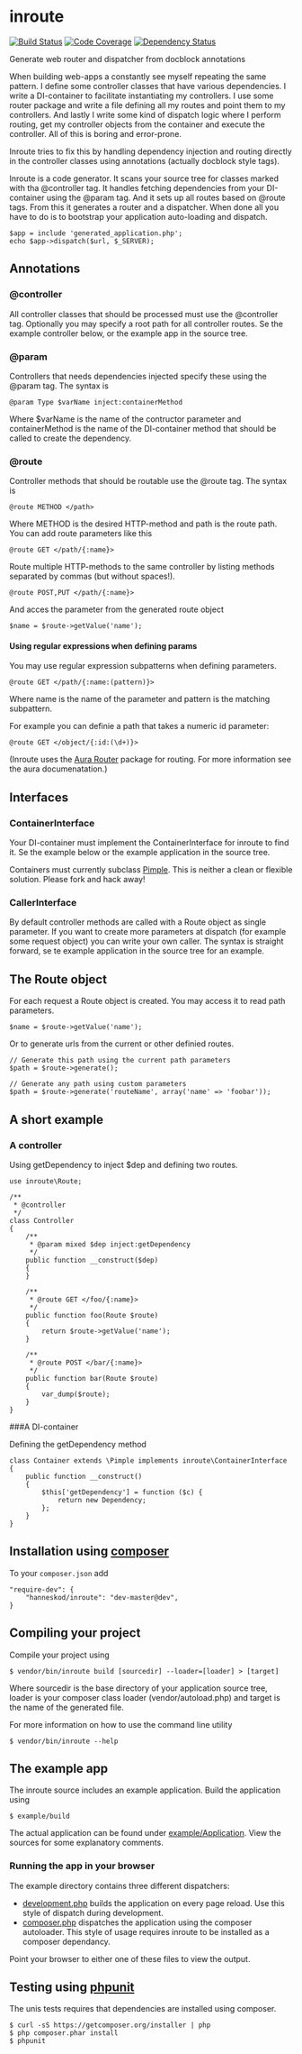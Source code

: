 inroute
=======
[![Build Status](https://travis-ci.org/hanneskod/inroute.svg?branch=master)](https://travis-ci.org/hanneskod/inroute)
[![Code Coverage](https://scrutinizer-ci.com/g/hanneskod/inroute/badges/coverage.png?s=236858bb9fdc57144bc0012e11ea0256925e18a6)](https://scrutinizer-ci.com/g/hanneskod/inroute/)
[![Dependency Status](https://gemnasium.com/hanneskod/inroute.svg)](https://gemnasium.com/hanneskod/inroute)


Generate web router and dispatcher from docblock annotations

When building web-apps a constantly see myself repeating the same pattern.
I define some controller classes that have various dependencies. I write a
DI-container to facilitate instantiating my controllers. I use some router
package and write a file defining all my routes and point them to my controllers.
And lastly I write some kind of dispatch logic where I perform routing, get my
controller objects from the container and execute the controller. All of this is
boring and error-prone.

Inroute tries to fix this by handling dependency injection and routing directly
in the controller classes using annotations (actually docblock style tags).

Inroute is a code generator. It scans your source tree for classes marked with
tha @controller tag. It handles fetching dependencies from your DI-container using
the @param tag. And it sets up all routes based on @route tags. From this it
generates a router and a dispatcher. When done all you have to do is to bootstrap
your application auto-loading and dispatch.

    $app = include 'generated_application.php';
    echo $app->dispatch($url, $_SERVER);


Annotations
-----------

### @controller

All controller classes that should be processed must use the @controller tag.
Optionally you may specify a root path for all controller routes. Se the example
controller below, or the example app in the source tree.

### @param

Controllers that needs dependencies injected specify these using the @param
tag. The syntax is

    @param Type $varName inject:containerMethod

Where $varName is the name of the contructor parameter and containerMethod is
the name of the DI-container method that should be called to create the dependency.

### @route

Controller methods that should be routable use the @route tag. The syntax is

    @route METHOD </path>

Where METHOD is the desired HTTP-method and path is the route path. You can add
route parameters like this

    @route GET </path/{:name}>

Route multiple HTTP-methods to the same controller by listing methods separated
by commas (but without spaces!).

    @route POST,PUT </path/{:name}>

And acces the parameter from the generated route object

    $name = $route->getValue('name');

#### Using regular expressions when defining params

You may use regular expression subpatterns when defining parameters.

    @route GET </path/{:name:(pattern)}>

Where name is the name of the parameter and pattern is the matching subpattern.

For example you can definie a path that takes a numeric id parameter:

    @route GET </object/{:id:(\d+)}>

(Inroute uses the [Aura Router](https://github.com/auraphp/Aura.Router) package
for routing. For more information see the aura documenatation.)



Interfaces
----------

### ContainerInterface

Your DI-container must implement the ContainerInterface for inroute to find it.
Se the example below or the example application in the source tree.

Containers must currently subclass [Pimple](https://github.com/fabpot/Pimple).
This is neither a clean or flexible solution. Please fork and hack away!

### CallerInterface

By default controller methods are called with a Route object as single parameter.
If you want to create more parameters at dispatch (for example some request
object) you can write your own caller. The syntax is straight forward, se
te example application in the source tree for an example.



The Route object
----------------
For each request a Route object is created. You may access it to read path
parameters.

    $name = $route->getValue('name');

Or to generate urls from the current or other definied routes.

    // Generate this path using the current path parameters
    $path = $route->generate();

    // Generate any path using custom parameters
    $path = $route->generate('routeName', array('name' => 'foobar'));



A short example
---------------

### A controller

Using getDependency to inject $dep and defining two routes.

    use inroute\Route;

    /**
     * @controller
     */
    class Controller
    {
        /**
         * @param mixed $dep inject:getDependency
         */
        public function __construct($dep)
        {
        }

        /**
         * @route GET </foo/{:name}>
         */
        public function foo(Route $route)
        {
            return $route->getValue('name');
        }

        /**
         * @route POST </bar/{:name}>
         */
        public function bar(Route $route)
        {
            var_dump($route);
        }
    }



###A DI-container

Defining the getDependency method

    class Container extends \Pimple implements inroute\ContainerInterface
    {
        public function __construct()
        {
            $this['getDependency'] = function ($c) {
                return new Dependency;
            };
        }
    }


Installation using [composer](http://getcomposer.org/)
------------------------------------------------------
To your `composer.json` add

    "require-dev": {
        "hanneskod/inroute": "dev-master@dev",
    }


Compiling your project
----------------------
Compile your project using

    $ vendor/bin/inroute build [sourcedir] --loader=[loader] > [target]

Where sourcedir is the base directory of your application source tree, loader is
your composer class loader (vendor/autoload.php) and target is the name of the
generated file.

For more information on how to use the command line utility

    $ vendor/bin/inroute --help


The example app
---------------
The inroute source includes an example application. Build the application using

    $ example/build

The actual application can be found under [example/Application](example/Application).
View the sources for some explanatory comments.

### Running the app in your browser

The example directory contains three different dispatchers:

* [development.php](example/development.php) builds the application on every
  page reload. Use this style of dispatch during development.
* [composer.php](example/composer.php) dispatches the application using the
  composer autoloader. This style of usage requires inroute to be installed as a
  composer dependancy.

Point your browser to either one of these files to view the output.


Testing using [phpunit](http://phpunit.de/)
-------------------------------------------
The unis tests requires that dependencies are installed using composer.

    $ curl -sS https://getcomposer.org/installer | php
    $ php composer.phar install
    $ phpunit
